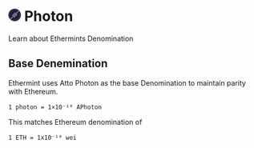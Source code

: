 <!--
order: 4
-->

# <img src="./photon.png" width="25"> Photon

Learn about Ethermints Denomination

## Base Denemination

Ethermint uses Atto Photon as the base Denomination to maintain parity with Ethereum.

```
1 photon = 1×10⁻¹⁸ APhoton
```

This matches Ethereum denomination of

```
1 ETH = 1x10⁻¹⁸ wei
```